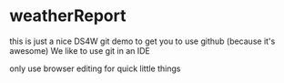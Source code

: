 # weatherReport
this is just a nice DS4W git demo to get you to use github (because it's awesome)
We like to use git in an IDE

only use browser editing for quick little things
